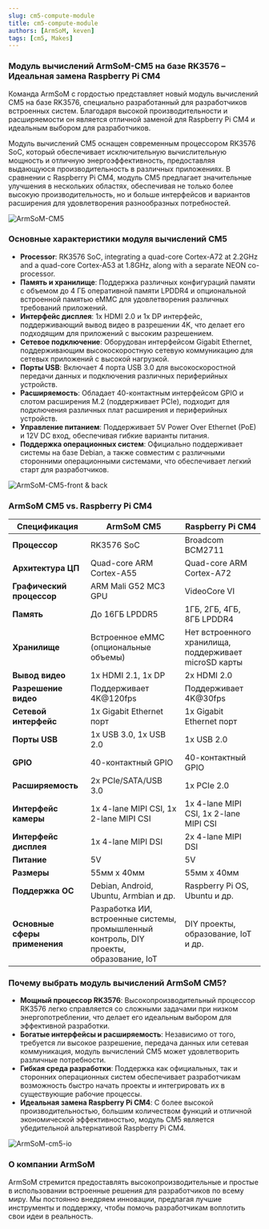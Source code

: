 ```yaml
---
slug: cm5-compute-module
title: cm5-compute-module
authors: [ArmSoM, keven]
tags: [cm5, Makes]
---
```


### Модуль вычислений ArmSoM-CM5 на базе RK3576 – Идеальная замена Raspberry Pi CM4

Команда ArmSoM с гордостью представляет новый модуль вычислений CM5 на базе RK3576, специально разработанный для разработчиков встроенных систем. Благодаря высокой производительности и расширяемости он является отличной заменой для Raspberry Pi CM4 и идеальным выбором для разработчиков.

Модуль вычислений CM5 оснащен современным процессором RK3576 SoC, который обеспечивает исключительную вычислительную мощность и отличную энергоэффективность, предоставляя выдающуюся производительность в различных приложениях. В сравнении с Raspberry Pi CM4, модуль CM5 предлагает значительные улучшения в нескольких областях, обеспечивая не только более высокую производительность, но и больше интерфейсов и вариантов расширения для удовлетворения разнообразных потребностей.

![ArmSoM-CM5](/img/cm/cm5.png)

### Основные характеристики модуля вычислений CM5

- **Processor**: RK3576 SoC, integrating a quad-core Cortex-A72 at 2.2GHz and a quad-core Cortex-A53 at 1.8GHz, along with a separate NEON co-processor.
- **Память и хранилище**: Поддержка различных конфигураций памяти с объемом до 4 ГБ оперативной памяти LPDDR4 и опциональной встроенной памятью eMMC для удовлетворения различных требований приложений.
- **Интерфейс дисплея**: 1x HDMI 2.0 и 1x DP интерфейс, поддерживающий вывод видео в разрешении 4K, что делает его подходящим для приложений с высоким разрешением.
- **Сетевое подключение**: Оборудован интерфейсом Gigabit Ethernet, поддерживающим высокоскоростную сетевую коммуникацию для сетевых приложений с высокой нагрузкой.
- **Порты USB**: Включает 4 порта USB 3.0 для высокоскоростной передачи данных и подключения различных периферийных устройств.
- **Расширяемость**: Обладает 40-контактным интерфейсом GPIO и слотом расширения M.2 (поддерживает PCIe), подходит для подключения различных плат расширения и периферийных устройств.
- **Управление питанием**: Поддерживает 5V Power Over Ethernet (PoE) и 12V DC вход, обеспечивая гибкие варианты питания.
- **Поддержка операционных систем**: Официально поддерживает системы на базе Debian, а также совместим с различными сторонними операционными системами, что обеспечивает легкий старт для разработчиков.

![ArmSoM-CM5-front & back](/img/cm/armsom-cm5-front&back1.jpg)

### ArmSoM CM5 vs. Raspberry Pi CM4

| Спецификация           | ArmSoM CM5                        | Raspberry Pi CM4               |
|-------------------------|----------------------------------|--------------------------------|
| **Процессор**           | RK3576 SoC                        | Broadcom BCM2711               |
| **Архитектура ЦП**    | Quad-core ARM Cortex-A55          | Quad-core ARM Cortex-A72       |
| **Графический процессор** | ARM Mali G52 MC3 GPU              | VideoCore VI                   |
| **Память**              | До 16ГБ LPDDR5                 | 1ГБ, 2ГБ, 4ГБ, 8ГБ LPDDR4      |
| **Хранилище**             | Встроенное eMMC (опциональные объемы) | Нет встроенного хранилища, поддерживает microSD карты |
| **Вывод видео**      | 1x HDMI 2.1, 1x DP               | 2x HDMI 2.0                    |
| **Разрешение видео**    | Поддерживает 4K@120fps                | Поддерживает 4K@30fps              |
| **Сетевой интерфейс**   | 1x Gigabit Ethernet порт          | 1x Gigabit Ethernet порт       |
| **Порты USB**           | 1x USB 3.0, 1x USB 2.0           | 1x USB 2.0                     |
| **GPIO**                | 40-контактный GPIO                       | 40-контактный GPIO                    |
| **Расширяемость**       | 2x PCIe/SATA/USB 3.0           | 1x PCIe 2.0                    |
| **Интерфейс камеры**    | 1x 4-lane MIPI CSI, 1x 2-lane MIPI CSI | 1x 4-lane MIPI CSI, 1x 2-lane MIPI CSI |
| **Интерфейс дисплея**   | 1x 4-lane MIPI DSI                | 2x 4-lane MIPI DSI             |
| **Питание**         | 5V                                | 5V                             |
| **Размеры**          | 55мм x 40мм                       | 55мм x 40мм                    |
| **Поддержка ОС** | Debian, Android, Ubuntu, Armbian и др. | Raspberry Pi OS, Ubuntu и др. |
| **Основные сферы применения**   | Разработка ИИ, встроенные системы, промышленный контроль, DIY проекты, образование, IoT | DIY проекты, образование, IoT и др. |

### Почему выбрать модуль вычислений ArmSoM CM5?

- **Мощный процессор RK3576**: Высокопроизводительный процессор RK3576 легко справляется со сложными задачами при низком энергопотреблении, что делает его идеальным выбором для эффективной разработки.
- **Богатые интерфейсы и расширяемость**: Независимо от того, требуется ли высокое разрешение, передача данных или сетевая коммуникация, модуль вычислений CM5 может удовлетворить различные потребности.
- **Гибкая среда разработки**: Поддержка как официальных, так и сторонних операционных систем обеспечивает разработчикам возможность быстро начать проекты и интегрировать их в существующие рабочие процессы.
- **Идеальная замена Raspberry Pi CM4**: С более высокой производительностью, большим количеством функций и отличной экономической эффективностью, модуль CM5 является убедительной альтернативой Raspberry Pi CM4.

![ArmSoM-cm5-io](/img/cm/cm5-io-layout.png)

### О компании ArmSoM

ArmSoM стремится предоставлять высокопроизводительные и простые в использовании встроенные решения для разработчиков по всему миру. Мы постоянно внедряем инновации, предлагая лучшие инструменты и поддержку, чтобы помочь разработчикам воплотить свои идеи в реальность.